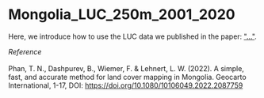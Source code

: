 # Mongolia_LUC_250m_2001_2020

Here, we introduce how to use the LUC data we published in the paper: ["..."](). 


*Reference* <br>  
Phan, T. N., Dashpurev, B., Wiemer, F. & Lehnert, L. W. (2022). A simple, fast, and accurate method for land cover mapping in Mongolia. Geocarto International, 1-17, DOI: https://doi.org/10.1080/10106049.2022.2087759

